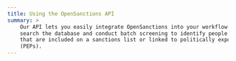 ```yaml
---
title: Using the OpenSanctions API
summary: >
    Our API lets you easily integrate OpenSanctions into your workflow. You can
    search the database and conduct batch screening to identify people or companies
    that are included on a sanctions list or linked to politically exposed persons
    (PEPs).
---
```

